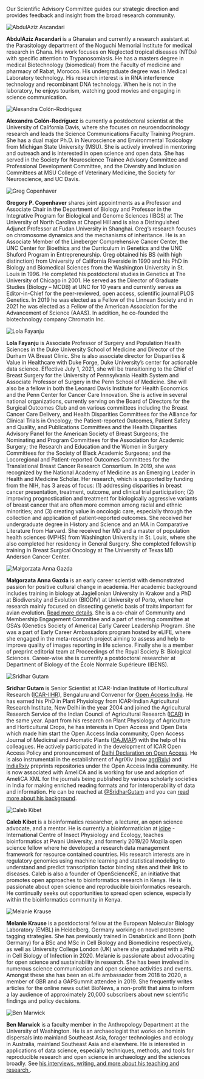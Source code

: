 <p>Our Scientific Advisory Committee guides our strategic direction
and provides feedback and insight from the broad research
community.</p>

<div class="about-bios">
<div class="bio">
  <img src="/images/Ascandari_AbdulAziz.jpg" alt="AbdulAziz Ascandari" />
  <p>
    <strong>AbdulAziz Ascandari</strong> is a Ghanaian and currently a
    research assistant at the Parasitology department of the Noguchi
    Memorial Institute for medical research in Ghana. His work focuses
    on Neglected tropical diseases (NTDs) with specific attention to
    Trypanosomiasis. He has a masters degree in medical Biotechnology
    (biomedical) from the Faculty of medicine and pharmacy of Rabat,
    Morocco. His undergraduate degree was in Medical Laboratory
    technology. His research interest is in RNA interference
    technology and recombinant DNA technology.  When he is not in the
    laboratory, he enjoys tourism, watching good movies and engaging
    in science communication.
    </p>
</div>
<div class="bio">
    <img src="/images/ColonRodriguez_Alexandra.jpg" alt="Alexandra Colón-Rodríguez"/>
    <p>
    <strong>Alexandra Colón-Rodríguez</strong> is currently a
    postdoctoral scientist at the University of California Davis,
    where she focuses on neuroendocrinology research and leads the
    Science Communications Faculty Training Program. She has a dual
    major Ph.D. in Neuroscience and Environmental Toxicology from
    Michigan State University (MSU). She is actively involved in
    mentoring and outreach and is interested in open science and open
    data. She has served in the Society for Neuroscience Trainee
    Advisory Committee and Professional Development Committee, and the
    Diversity and Inclusion Committees at MSU College of Veterinary
    Medicine, the Society for Neuroscience, and UC Davis.
    </p>
</div>
<div class="bio">
    <img src="/images/Copenhaver_Greg.jpg" alt="Greg Copenhaver"/>
    <p>
        <strong>Gregory P. Copenhaver</strong> shares joint appointments as
    a Professor and Associate Chair in the Department of Biology and
    Professor in the Integrative Program for Biological and Genome
    Sciences (IBGS) at The University of North Carolina at Chapel Hill
    and is also a Distinguished Adjunct Professor at Fudan University
    in Shanghai. Greg’s research focuses on chromosome dynamics and
    the mechanisms of inheritance.  He is an Associate Member of the
    Lineberger Comprehensive Cancer Center, the UNC Center for
    Bioethics and the Curriculum in Genetics and the UNC Shuford
    Program in Entrepreneurship. Greg obtained his BS (with high
    distinction) from University of California Riverside in 1990 and
    his PhD in Biology and Biomedical Sciences from the Washington
    University in St. Louis in 1996.  He completed his postdoctoral
    studies in Genetics at The University of Chicago in 2001.  He
    served as the Director of Graduate Studies (Biology – MCDB) at UNC
    for 10 years and currently serves as Editor-in-Chief for the
    peer-reviewed, open access, scientific journal PLOS Genetics. In
    2019 he was elected as a Fellow of the Linnean Society and in 2021
    he was elected as a Fellow of the American Association for the
    Advancement of Science (AAAS).  In addition, he co-founded the
    biotechnology company Chromatin Inc.
    </p>
</div>
<div class="bio">
    <img src="/images/Fayanju_Lola.jpg" alt="Lola Fayanju"/>
    <p>
    <strong>Lola Fayanju</strong> is Associate
    Professor of Surgery and Population Health Sciences in the Duke
    University School of Medicine and Director of the Durham VA Breast
    Clinic. She is also associate director for Disparities & Value in
    Healthcare with Duke Forge, Duke University’s center for
    actionable data science. Effective July 1, 2021, she will be
    transitioning to the Chief of Breast Surgery for the University of
    Pennsylvania Health System and Associate Professor of Surgery in
    the Penn School of Medicine. She will also be a fellow in both the
    Leonard Davis Institute for Health Economics and the Penn Center
    for Cancer Care Innovation. She is active in several national
    organizations, currently serving on the Board of Directors for the
    Surgical Outcomes Club and on various committees including the
    Breast Cancer Care Delivery, and Health Disparities Committees for
    the Alliance for Clinical Trials in Oncology; the Patient-reported
    Outcomes, Patient Safety and Quality, and Publications Committees
    and the Health Disparities Advisory Panel for the American Society
    of Breast Surgeons; the Nominating and Program Committees for the
    Association for Academic Surgery; the Research and Education and
    the Women in Surgery Committees for the Society of Black Academic
    Surgeons; and the Locoregional and Patient-reported Outcomes
    Committees for the Translational Breast Cancer Research
    Consortium. In 2019, she was recognized by the National Academy of
    Medicine as an Emerging Leader in Health and Medicine Scholar. Her
    research, which is supported by funding from the NIH, has 3 areas
    of focus: (1) addressing disparities in breast cancer
    presentation, treatment, outcome, and clinical trial
    participation; (2) improving prognostication and treatment for
    biologically aggressive variants of breast cancer that are often
    more common among racial and ethnic minorities; and (3) creating
    value in oncologic care, especially through the collection and
    application of patient-reported outcomes. She received her
    undergraduate degree in History and Science and an MA in
    Comparative Literature from Harvard. She received her MD and a
    master of population health sciences (MPHS) from Washington
    University in St. Louis, where she also completed her residency in
    General Surgery. She completed fellowship training in Breast
    Surgical Oncology at The University of Texas MD Anderson Cancer Center.
    </p>
</div>
<div class="bio">
    <img src="/images/Gazda_Malgorzata.jpg" alt="Małgorzata Anna Gazda"/>
    <p>
        <strong>Małgorzata Anna Gazda</strong> is an early career
    scientist with demonstrated passion for positive cultural change
    in academia. Her academic background includes training in biology
    at Jagiellonian University in Krakow and a PhD at Biodiversity and
    Evolution (BIODIV) at University of Porto, where her research
    mainly focused on dissecting genetic basis of traits important for
    avian evolution. <a
    href="http://www.ibens.ens.fr/spip.php?article402&lang=fr&fbclid=IwAR1NcNkWCewtXbIAr-7T_bFQ3DfJD1b6glAd4-Y-XOAGaP0jyyZ2ZrmgD-A">Read
    more details</a>. She is a co-chair of Community
    and Membership Engagement Committee and a part of steering
    committee at GSA’s (Genetics Society of America) Early Career
    Leadership Program. She was a part of Early Career Ambassadors
    program hosted by eLIFE, where she engaged in the meta-research
    project aiming to assess and help to improve quality of images
    reporting in life science. Finally she is a member of preprint
    editorial team at Proceedings of the Royal Society B: Biological
    Sciences. Career-wise she is currently a postdoctoral researcher
    at Department of Biology of the École Normale Supérieure (IBENS).
    </p>
</div>
<div class="bio">
    <img src="/images/Gutam_Sridhar.jpg" alt="Sridhar Gutam"/>
    <p>
    <strong>Sridhar Gutam</strong> is Senior Scientist at
    ICAR-Indian Institute of Horticultural Research (<a href="https://www.iihr.res.in/">ICAR-IIHR</a>),
    Bengaluru and Convenor for <a href="http://openaccessindia.org/">Open Access India</a>. He has earned his
    PhD in Plant Physiology from ICAR-Indian Agricultural Research
    Institute, New Delhi in the year 2004 and joined the Agricultural
    Research Service of the Indian Council of Agricultural Research
    (<a href="https://icar.org.in/">ICAR</a>) in the same year. Apart from his research on Plant
    Physiology of Agriculture and Horticultural Crops, he has
    interests in Open Access and Open Data which made him start the
    Open Access India community, Open Access Journal of Medicinal and
    Aromatic Plants (<a href="http://epubs.icar.org.in/ejournal/index.php/JMAP">OAJMAP</a>) with the help of his colleagues. He
    actively participated in the development of ICAR Open Access
    Policy and pronouncement of <a href="http://openaccessindia.org/delhi-declaration-on-open-access-signatories/">Delhi Declaration on Open Access</a>. He
    is also instrumental in the establishment of AgriXiv (now
    <a href="https://agrirxiv.org/">agriRxiv</a>) and <a href="https://indiarxiv.in/about/">IndiaRxiv</a> preprints repositories under the Open
    Access India community. He is now associated with AmeliCA and is
    working for use and adoption of AmeliCA XML for the journals being
    published by various scholarly societies in India for making
    enriched reading formats and for interoperability of data and
    information. He can be reached at <a href="http://twitter.com/SridharGutam">@SridharGutam</a> and you can
    <a href="https://www.iihr.res.in/sridhar-gutam">read more about his background</a>.
    </p>
</div>
<div class="bio">
    <img src="/images/Kibet_Caleb.jpg" alt="Caleb Kibet"/>
    <p>
    <strong>Caleb Kibet</strong> is a bioinformatics researcher, a
    lecturer, an open science advocate, and a mentor. He is currently
    a bioinformatician at <a href="http://www.icipe.org/">icipe</a> - International Centre of Insect
    Physiology and Ecology, teaches bioinformatics at Pwani
    University, and formerly 2019/20 Mozilla open science fellow where
    he developed a research data management framework for resource
    contained countries. His research interests are in regulatory
    genomics using machine learning and statistical modeling to
    understand and predict transcription factor binding sites and
    their link to diseases. Caleb is also a founder of OpenScienceKE,
    an initiative that promotes open approaches to bioinformatics
    research in Kenya. He is passionate about open science and
    reproducible bioinformatics research. He continually seeks out
    opportunities to spread open science, especially within the
    bioinformatics community in Kenya.
    </p>
</div>
<div class="bio">
    <img src="/images/Krause_Melanie.jpg" alt="Melanie Krause"/>
    <p>
<strong>Melanie Krause</strong> is a postdoctoral fellow at the
    European Molecular Biology Laboratory (EMBL) in Heidelberg,
    Germany working on novel proteome tagging strategies. She has
    previously trained in Osnabrück and Bonn (both Germany) for a BSc
    and MSc in Cell Biology and Biomedicine respectively, as well as
    University College London (UK) where she graduated with a PhD in
    Cell Biology of Infection in 2020. Melanie is passionate about
    advocating for open science and sustainability in research. She
    has been involved in numerous science communication and open
    science activities and events. Amongst these she has been an eLife
    ambassador from 2018 to 2020, a member of GBR and a GAPSummit
    attendee in 2019. She frequently writes articles for the online
    news outlet BioNews, a non-profit that aims to inform a lay
    audience of approximately 20,000 subscribers about new scientific
    findings and policy decisions.
    </p>
</div>
<div class="bio">
    <img src="/images/Marwick_Ben.jpg" alt="Ben Marwick"/>
    <p>
    <strong>Ben Marwick</strong> is a faculty member in the
    Anthropology Department at the University of Washington. He is an
    archaeologist that works on hominin dispersals into mainland
    Southeast Asia, forager technologies and ecology in Australia,
    mainland Southeast Asia and elsewhere. He is interested in
    applications of data science, especially techniques, methods, and
    tools for reproducible research and open science in archaeology
    and the sciences broadly. See
	<a href="http://faculty.washington.edu/bmarwick/">
    his interviews, writing, and more
    about his teaching and research
  </a>.</p>
</div>
</div>
